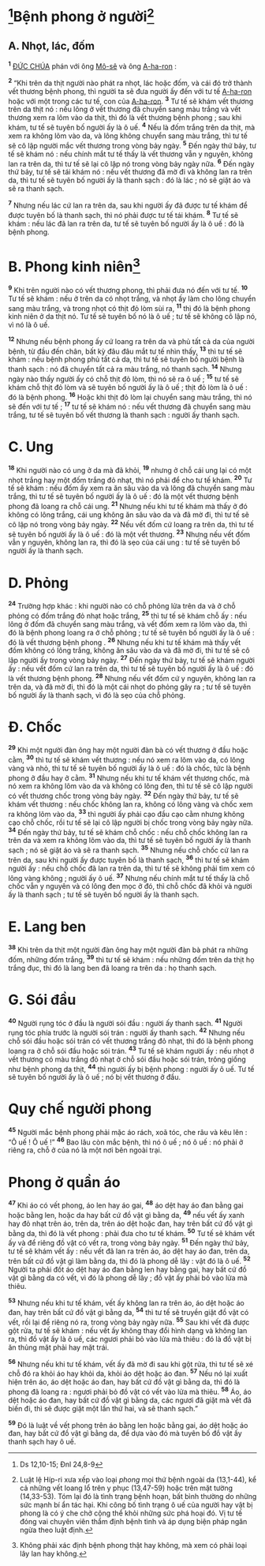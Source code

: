 # [^1*]Bệnh phong ở người[^1]

## A. Nhọt, lác, đốm
<sup><b>1</b></sup> [ĐỨC CHÚA]() phán với ông [Mô-sê]() và ông [A-ha-ron]() :

<sup><b>2</b></sup> “Khi trên da thịt người nào phát ra nhọt, lác hoặc đốm, và cái đó trở thành vết thương bệnh phong, thì người ta sẽ đưa người ấy đến với tư tế [A-ha-ron]() hoặc với một trong các tư tế, con của [A-ha-ron](). <sup><b>3</b></sup> Tư tế sẽ khám vết thương trên da thịt nó : nếu lông ở vết thương đã chuyển sang màu trắng và vết thương xem ra lõm vào da thịt, thì đó là vết thương bệnh phong ; sau khi khám, tư tế sẽ tuyên bố người ấy là ô uế. <sup><b>4</b></sup> Nếu là đốm trắng trên da thịt, mà xem ra không lõm vào da, và lông không chuyển sang màu trắng, thì tư tế sẽ cô lập người mắc vết thương trong vòng bảy ngày. <sup><b>5</b></sup> Đến ngày thứ bảy, tư tế sẽ khám nó : nếu chính mắt tư tế thấy là vết thương vẫn y nguyên, không lan ra trên da, thì tư tế sẽ lại cô lập nó trong vòng bảy ngày nữa. <sup><b>6</b></sup> Đến ngày thứ bảy, tư tế sẽ tái khám nó : nếu vết thương đã mờ đi và không lan ra trên da, thì tư tế sẽ tuyên bố người ấy là thanh sạch : đó là lác ; nó sẽ giặt áo và sẽ ra thanh sạch.

<sup><b>7</b></sup> Nhưng nếu lác cứ lan ra trên da, sau khi người ấy đã được tư tế khám để được tuyên bố là thanh sạch, thì nó phải được tư tế tái khám. <sup><b>8</b></sup> Tư tế sẽ khám : nếu lác đã lan ra trên da, tư tế sẽ tuyên bố người ấy là ô uế : đó là bệnh phong.


# B. Phong kinh niên[^2]
<sup><b>9</b></sup> Khi trên người nào có vết thương phong, thì phải đưa nó đến với tư tế. <sup><b>10</b></sup> Tư tế sẽ khám : nếu ở trên da có nhọt trắng, và nhọt ấy làm cho lông chuyển sang màu trắng, và trong nhọt có thịt đỏ lòm sùi ra, <sup><b>11</b></sup> thì đó là bệnh phong kinh niên ở da thịt nó. Tư tế sẽ tuyên bố nó là ô uế ; tư tế sẽ không cô lập nó, vì nó là ô uế.

<sup><b>12</b></sup> Nhưng nếu bệnh phong ấy cứ loang ra trên da và phủ tất cả da của người bệnh, từ đầu đến chân, bất kỳ đâu đâu mắt tư tế nhìn thấy, <sup><b>13</b></sup> thì tư tế sẽ khám : nếu bệnh phong phủ tất cả da, thì tư tế sẽ tuyên bố người bệnh là thanh sạch : nó đã chuyển tất cả ra màu trắng, nó thanh sạch. <sup><b>14</b></sup> Nhưng ngày nào thấy người ấy có chỗ thịt đỏ lòm, thì nó sẽ ra ô uế ; <sup><b>15</b></sup> tư tế sẽ khám chỗ thịt đỏ lòm và sẽ tuyên bố người ấy là ô uế ; thịt đỏ lòm là ô uế : đó là bệnh phong. <sup><b>16</b></sup> Hoặc khi thịt đỏ lòm lại chuyển sang màu trắng, thì nó sẽ đến với tư tế ; <sup><b>17</b></sup> tư tế sẽ khám nó : nếu vết thương đã chuyển sang màu trắng, tư tế sẽ tuyên bố vết thương là thanh sạch : người ấy thanh sạch.


# C. Ung
<sup><b>18</b></sup> Khi người nào có ung ở da mà đã khỏi, <sup><b>19</b></sup> nhưng ở chỗ cái ung lại có một nhọt trắng hay một đốm trắng đỏ nhạt, thì nó phải để cho tư tế khám. <sup><b>20</b></sup> Tư tế sẽ khám : nếu đốm ấy xem ra ăn sâu vào da và lông đã chuyển sang màu trắng, thì tư tế sẽ tuyên bố người ấy là ô uế : đó là một vết thương bệnh phong đã loang ra chỗ cái ung. <sup><b>21</b></sup> Nhưng nếu khi tư tế khám mà thấy ở đó không có lông trắng, cái ung không ăn sâu vào da và đã mờ đi, thì tư tế sẽ cô lập nó trong vòng bảy ngày. <sup><b>22</b></sup> Nếu vết đốm cứ loang ra trên da, thì tư tế sẽ tuyên bố người ấy là ô uế : đó là một vết thương. <sup><b>23</b></sup> Nhưng nếu vết đốm vẫn y nguyên, không lan ra, thì đó là sẹo của cái ung : tư tế sẽ tuyên bố người ấy là thanh sạch.


# D. Phỏng
<sup><b>24</b></sup> Trường hợp khác : khi người nào có chỗ phỏng lửa trên da và ở chỗ phỏng có đốm trắng đỏ nhạt hoặc trắng, <sup><b>25</b></sup> thì tư tế sẽ khám chỗ ấy : nếu lông ở đốm đã chuyển sang màu trắng, và vết đốm xem ra lõm vào da, thì đó là bệnh phong loang ra ở chỗ phỏng ; tư tế sẽ tuyên bố người ấy là ô uế : đó là vết thương bệnh phong . <sup><b>26</b></sup> Nhưng nếu khi tư tế khám mà thấy vết đốm không có lông trắng, không ăn sâu vào da và đã mờ đi, thì tư tế sẽ cô lập người ấy trong vòng bảy ngày. <sup><b>27</b></sup> Đến ngày thứ bảy, tư tế sẽ khám người ấy : nếu vết đốm cứ lan ra trên da, thì tư tế sẽ tuyên bố người ấy là ô uế : đó là vết thương bệnh phong. <sup><b>28</b></sup> Nhưng nếu vết đốm cứ y nguyên, không lan ra trên da, và đã mờ đi, thì đó là một cái nhọt do phỏng gây ra ; tư tế sẽ tuyên bố người ấy là thanh sạch, vì đó là sẹo của chỗ phỏng.


# Đ. Chốc
<sup><b>29</b></sup> Khi một người đàn ông hay một người đàn bà có vết thương ở đầu hoặc cằm, <sup><b>30</b></sup> thì tư tế sẽ khám vết thương : nếu nó xem ra lõm vào da, có lông vàng và nhỏ, thì tư tế sẽ tuyên bố người ấy là ô uế : đó là chốc, tức là bệnh phong ở đầu hay ở cằm. <sup><b>31</b></sup> Nhưng nếu khi tư tế khám vết thương chốc, mà nó xem ra không lõm vào da và không có lông đen, thì tư tế sẽ cô lập người có vết thương chốc trong vòng bảy ngày. <sup><b>32</b></sup> Đến ngày thứ bảy, tư tế sẽ khám vết thương : nếu chốc không lan ra, không có lông vàng và chốc xem ra không lõm vào da, <sup><b>33</b></sup> thì người ấy phải cạo đầu cạo cằm nhưng không cạo chỗ chốc, rồi tư tế sẽ lại cô lập người bị chốc trong vòng bảy ngày nữa. <sup><b>34</b></sup> Đến ngày thứ bảy, tư tế sẽ khám chỗ chốc : nếu chỗ chốc không lan ra trên da và xem ra không lõm vào da, thì tư tế sẽ tuyên bố người ấy là thanh sạch ; nó sẽ giặt áo và sẽ ra thanh sạch. <sup><b>35</b></sup> Nhưng nếu chỗ chốc cứ lan ra trên da, sau khi người ấy được tuyên bố là thanh sạch, <sup><b>36</b></sup> thì tư tế sẽ khám người ấy : nếu chỗ chốc đã lan ra trên da, thì tư tế sẽ không phải tìm xem có lông vàng không ; người ấy ô uế. <sup><b>37</b></sup> Nhưng nếu chính mắt tư tế thấy là chỗ chốc vẫn y nguyên và có lông đen mọc ở đó, thì chỗ chốc đã khỏi và người ấy là thanh sạch ; tư tế sẽ tuyên bố người ấy là thanh sạch.


# E. Lang ben
<sup><b>38</b></sup> Khi trên da thịt một người đàn ông hay một người đàn bà phát ra những đốm, những đốm trắng, <sup><b>39</b></sup> thì tư tế sẽ khám : nếu những đốm trên da thịt họ trắng đục, thì đó là lang ben đã loang ra trên da : họ thanh sạch.


# G. Sói đầu
<sup><b>40</b></sup> Người rụng tóc ở đầu là người sói đầu : người ấy thanh sạch. <sup><b>41</b></sup> Người rụng tóc phía trước là người sói trán : người ấy thanh sạch. <sup><b>42</b></sup> Nhưng nếu chỗ sói đầu hoặc sói trán có vết thương trắng đỏ nhạt, thì đó là bệnh phong loang ra ở chỗ sói đầu hoặc sói trán. <sup><b>43</b></sup> Tư tế sẽ khám người ấy : nếu nhọt ở vết thương có màu trắng đỏ nhạt ở chỗ sói đầu hoặc sói trán, trông giống như bệnh phong da thịt, <sup><b>44</b></sup> thì người ấy bị bệnh phong : người ấy ô uế. Tư tế sẽ tuyên bố người ấy là ô uế ; nó bị vết thương ở đầu.


# Quy chế người phong
<sup><b>45</b></sup> Người mắc bệnh phong phải mặc áo rách, xoã tóc, che râu và kêu lên : “Ô uế ! Ô uế !” <sup><b>46</b></sup> Bao lâu còn mắc bệnh, thì nó ô uế ; nó ô uế : nó phải ở riêng ra, chỗ ở của nó là một nơi bên ngoài trại.


# Phong ở quần áo
<sup><b>47</b></sup> Khi áo có vết phong, áo len hay áo gai, <sup><b>48</b></sup> áo dệt hay áo đan bằng gai hoặc bằng len, hoặc da hay bất cứ đồ vật gì bằng da, <sup><b>49</b></sup> nếu vết ấy xanh hay đỏ nhạt trên áo, trên da, trên áo dệt hoặc đan, hay trên bất cứ đồ vật gì bằng da, thì đó là vết phong : phải đưa cho tư tế khám. <sup><b>50</b></sup> Tư tế sẽ khám vết ấy và để riêng đồ vật có vết ra, trong vòng bảy ngày. <sup><b>51</b></sup> Đến ngày thứ bảy, tư tế sẽ khám vết ấy : nếu vết đã lan ra trên áo, áo dệt hay áo đan, trên da, trên bất cứ đồ vật gì làm bằng da, thì đó là phong dễ lây : vật đó là ô uế. <sup><b>52</b></sup> Người ta phải đốt áo dệt hay áo đan bằng len hay bằng gai, hay bất cứ đồ vật gì bằng da có vết, vì đó là phong dễ lây ; đồ vật ấy phải bỏ vào lửa mà thiêu.

<sup><b>53</b></sup> Nhưng nếu khi tư tế khám, vết ấy không lan ra trên áo, áo dệt hoặc áo đan, hay trên bất cứ đồ vật gì bằng da, <sup><b>54</b></sup> thì tư tế sẽ truyền giặt đồ vật có vết, rồi lại để riêng nó ra, trong vòng bảy ngày nữa. <sup><b>55</b></sup> Sau khi vết đã được gột rửa, tư tế sẽ khám : nếu vết ấy không thay đổi hình dạng và không lan ra, thì đồ vật ấy là ô uế, các ngươi phải bỏ vào lửa mà thiêu : đó là đồ vật bị ăn thủng mặt phải hay mặt trái.

<sup><b>56</b></sup> Nhưng nếu khi tư tế khám, vết ấy đã mờ đi sau khi gột rửa, thì tư tế sẽ xé chỗ đó ra khỏi áo hay khỏi da, khỏi áo dệt hoặc áo đan. <sup><b>57</b></sup> Nếu nó lại xuất hiện trên áo, áo dệt hoặc áo đan, hay bất cứ đồ vật gì bằng da, thì đó là phong đã loang ra : ngươi phải bỏ đồ vật có vết vào lửa mà thiêu. <sup><b>58</b></sup> Áo, áo dệt hoặc áo đan, hay bất cứ đồ vật gì bằng da, các ngươi đã giặt mà vết đã biến đi, thì sẽ được giặt một lần thứ hai, và sẽ thanh sạch.”

<sup><b>59</b></sup> Đó là luật về vết phong trên áo bằng len hoặc bằng gai, áo dệt hoặc áo đan, hay bất cứ đồ vật gì bằng da, để dựa vào đó mà tuyên bố đồ vật ấy thanh sạch hay ô uế.

[^1]: Luật lệ Híp-ri xưa xếp vào loại *phong* mọi thứ bệnh ngoài da (13,1-44), kể cả những vết loang lổ trên y phục (13,47-59) hoặc trên mặt tường (14,33-53). Tóm lại đó là tình trạng bệnh hoạn, bất bình thường do những sức mạnh bí ẩn tác hại. Khi công bố tình trạng ô uế của người hay vật bị phong là có ý che chở cộng thể khỏi những sức phá hoại đó. Vị tư tế đóng vai chuyên viên thẩm định bệnh tình và áp dụng biện pháp ngăn ngừa theo luật định.
[^2]: Không phải xác định bệnh phong thật hay không, mà xem có phải loại lây lan hay không.
[^1*]: Ds 12,10-15; Đnl 24,8-9